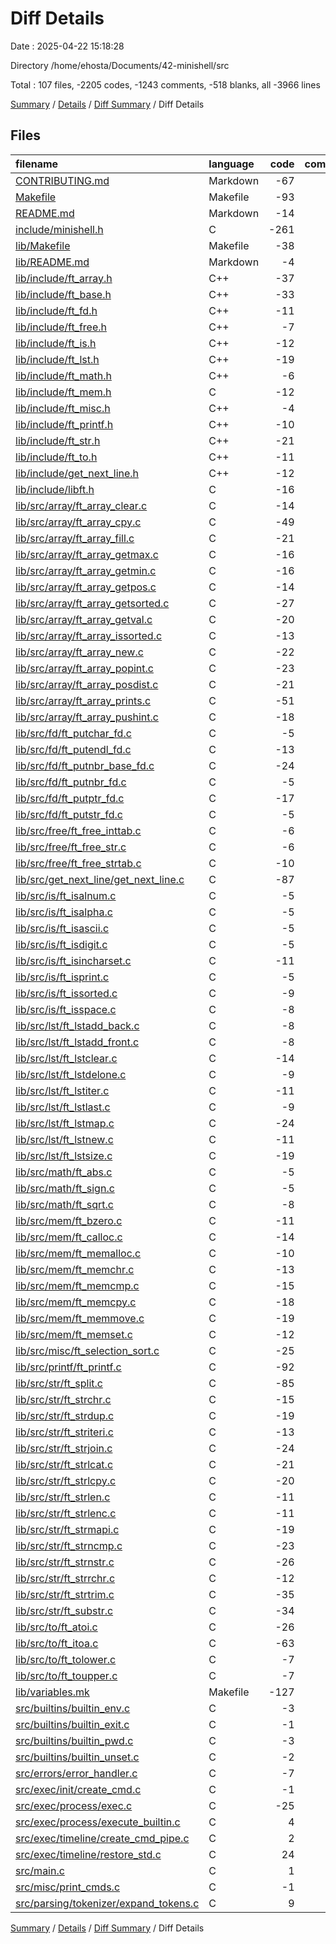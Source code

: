 # Diff Details

Date : 2025-04-22 15:18:28

Directory /home/ehosta/Documents/42-minishell/src

Total : 107 files,  -2205 codes, -1243 comments, -518 blanks, all -3966 lines

[Summary](results.md) / [Details](details.md) / [Diff Summary](diff.md) / Diff Details

## Files
| filename | language | code | comment | blank | total |
| :--- | :--- | ---: | ---: | ---: | ---: |
| [CONTRIBUTING.md](/CONTRIBUTING.md) | Markdown | -67 | 0 | -28 | -95 |
| [Makefile](/Makefile) | Makefile | -93 | -18 | -41 | -152 |
| [README.md](/README.md) | Markdown | -14 | 0 | -6 | -20 |
| [include/minishell.h](/include/minishell.h) | C | -261 | -157 | -43 | -461 |
| [lib/Makefile](/lib/Makefile) | Makefile | -38 | -11 | -11 | -60 |
| [lib/README.md](/lib/README.md) | Markdown | -4 | 0 | -2 | -6 |
| [lib/include/ft\_array.h](/lib/include/ft_array.h) | C++ | -37 | -11 | -6 | -54 |
| [lib/include/ft\_base.h](/lib/include/ft_base.h) | C++ | -33 | -11 | -6 | -50 |
| [lib/include/ft\_fd.h](/lib/include/ft_fd.h) | C++ | -11 | -61 | -10 | -82 |
| [lib/include/ft\_free.h](/lib/include/ft_free.h) | C++ | -7 | -11 | -4 | -22 |
| [lib/include/ft\_is.h](/lib/include/ft_is.h) | C++ | -12 | -38 | -12 | -62 |
| [lib/include/ft\_lst.h](/lib/include/ft_lst.h) | C++ | -19 | -11 | -6 | -36 |
| [lib/include/ft\_math.h](/lib/include/ft_math.h) | C++ | -6 | -11 | -3 | -20 |
| [lib/include/ft\_mem.h](/lib/include/ft_mem.h) | C | -12 | -15 | -5 | -32 |
| [lib/include/ft\_misc.h](/lib/include/ft_misc.h) | C++ | -4 | -11 | -3 | -18 |
| [lib/include/ft\_printf.h](/lib/include/ft_printf.h) | C++ | -10 | -11 | -6 | -27 |
| [lib/include/ft\_str.h](/lib/include/ft_str.h) | C++ | -21 | -11 | -5 | -37 |
| [lib/include/ft\_to.h](/lib/include/ft_to.h) | C++ | -11 | -11 | -5 | -27 |
| [lib/include/get\_next\_line.h](/lib/include/get_next_line.h) | C++ | -12 | -19 | -5 | -36 |
| [lib/include/libft.h](/lib/include/libft.h) | C | -16 | -11 | -4 | -31 |
| [lib/src/array/ft\_array\_clear.c](/lib/src/array/ft_array_clear.c) | C | -14 | -11 | -3 | -28 |
| [lib/src/array/ft\_array\_cpy.c](/lib/src/array/ft_array_cpy.c) | C | -49 | -11 | -9 | -69 |
| [lib/src/array/ft\_array\_fill.c](/lib/src/array/ft_array_fill.c) | C | -21 | -11 | -7 | -39 |
| [lib/src/array/ft\_array\_getmax.c](/lib/src/array/ft_array_getmax.c) | C | -16 | -11 | -4 | -31 |
| [lib/src/array/ft\_array\_getmin.c](/lib/src/array/ft_array_getmin.c) | C | -16 | -11 | -4 | -31 |
| [lib/src/array/ft\_array\_getpos.c](/lib/src/array/ft_array_getpos.c) | C | -14 | -11 | -4 | -29 |
| [lib/src/array/ft\_array\_getsorted.c](/lib/src/array/ft_array_getsorted.c) | C | -27 | -11 | -4 | -42 |
| [lib/src/array/ft\_array\_getval.c](/lib/src/array/ft_array_getval.c) | C | -20 | -11 | -4 | -35 |
| [lib/src/array/ft\_array\_issorted.c](/lib/src/array/ft_array_issorted.c) | C | -13 | -11 | -4 | -28 |
| [lib/src/array/ft\_array\_new.c](/lib/src/array/ft_array_new.c) | C | -22 | -11 | -4 | -37 |
| [lib/src/array/ft\_array\_popint.c](/lib/src/array/ft_array_popint.c) | C | -23 | -11 | -4 | -38 |
| [lib/src/array/ft\_array\_posdist.c](/lib/src/array/ft_array_posdist.c) | C | -21 | -11 | -4 | -36 |
| [lib/src/array/ft\_array\_prints.c](/lib/src/array/ft_array_prints.c) | C | -51 | -11 | -8 | -70 |
| [lib/src/array/ft\_array\_pushint.c](/lib/src/array/ft_array_pushint.c) | C | -18 | -11 | -4 | -33 |
| [lib/src/fd/ft\_putchar\_fd.c](/lib/src/fd/ft_putchar_fd.c) | C | -5 | -11 | -3 | -19 |
| [lib/src/fd/ft\_putendl\_fd.c](/lib/src/fd/ft_putendl_fd.c) | C | -13 | -11 | -4 | -28 |
| [lib/src/fd/ft\_putnbr\_base\_fd.c](/lib/src/fd/ft_putnbr_base_fd.c) | C | -24 | -11 | -4 | -39 |
| [lib/src/fd/ft\_putnbr\_fd.c](/lib/src/fd/ft_putnbr_fd.c) | C | -5 | -11 | -3 | -19 |
| [lib/src/fd/ft\_putptr\_fd.c](/lib/src/fd/ft_putptr_fd.c) | C | -17 | -11 | -4 | -32 |
| [lib/src/fd/ft\_putstr\_fd.c](/lib/src/fd/ft_putstr_fd.c) | C | -5 | -11 | -3 | -19 |
| [lib/src/free/ft\_free\_inttab.c](/lib/src/free/ft_free_inttab.c) | C | -6 | -11 | -3 | -20 |
| [lib/src/free/ft\_free\_str.c](/lib/src/free/ft_free_str.c) | C | -6 | -11 | -3 | -20 |
| [lib/src/free/ft\_free\_strtab.c](/lib/src/free/ft_free_strtab.c) | C | -10 | -11 | -4 | -25 |
| [lib/src/get\_next\_line/get\_next\_line.c](/lib/src/get_next_line/get_next_line.c) | C | -87 | -11 | -11 | -109 |
| [lib/src/is/ft\_isalnum.c](/lib/src/is/ft_isalnum.c) | C | -5 | -11 | -3 | -19 |
| [lib/src/is/ft\_isalpha.c](/lib/src/is/ft_isalpha.c) | C | -5 | -11 | -3 | -19 |
| [lib/src/is/ft\_isascii.c](/lib/src/is/ft_isascii.c) | C | -5 | -11 | -3 | -19 |
| [lib/src/is/ft\_isdigit.c](/lib/src/is/ft_isdigit.c) | C | -5 | -11 | -3 | -19 |
| [lib/src/is/ft\_isincharset.c](/lib/src/is/ft_isincharset.c) | C | -11 | -11 | -3 | -25 |
| [lib/src/is/ft\_isprint.c](/lib/src/is/ft_isprint.c) | C | -5 | -11 | -3 | -19 |
| [lib/src/is/ft\_issorted.c](/lib/src/is/ft_issorted.c) | C | -9 | -11 | -4 | -24 |
| [lib/src/is/ft\_isspace.c](/lib/src/is/ft_isspace.c) | C | -8 | -11 | -3 | -22 |
| [lib/src/lst/ft\_lstadd\_back.c](/lib/src/lst/ft_lstadd_back.c) | C | -8 | -11 | -3 | -22 |
| [lib/src/lst/ft\_lstadd\_front.c](/lib/src/lst/ft_lstadd_front.c) | C | -8 | -11 | -3 | -22 |
| [lib/src/lst/ft\_lstclear.c](/lib/src/lst/ft_lstclear.c) | C | -14 | -11 | -4 | -29 |
| [lib/src/lst/ft\_lstdelone.c](/lib/src/lst/ft_lstdelone.c) | C | -9 | -11 | -3 | -23 |
| [lib/src/lst/ft\_lstiter.c](/lib/src/lst/ft_lstiter.c) | C | -11 | -11 | -3 | -25 |
| [lib/src/lst/ft\_lstlast.c](/lib/src/lst/ft_lstlast.c) | C | -9 | -11 | -3 | -23 |
| [lib/src/lst/ft\_lstmap.c](/lib/src/lst/ft_lstmap.c) | C | -24 | -11 | -4 | -39 |
| [lib/src/lst/ft\_lstnew.c](/lib/src/lst/ft_lstnew.c) | C | -11 | -11 | -4 | -26 |
| [lib/src/lst/ft\_lstsize.c](/lib/src/lst/ft_lstsize.c) | C | -19 | -11 | -4 | -34 |
| [lib/src/math/ft\_abs.c](/lib/src/math/ft_abs.c) | C | -5 | -11 | -3 | -19 |
| [lib/src/math/ft\_sign.c](/lib/src/math/ft_sign.c) | C | -5 | -11 | -3 | -19 |
| [lib/src/math/ft\_sqrt.c](/lib/src/math/ft_sqrt.c) | C | -8 | -11 | -3 | -22 |
| [lib/src/mem/ft\_bzero.c](/lib/src/mem/ft_bzero.c) | C | -11 | -11 | -4 | -26 |
| [lib/src/mem/ft\_calloc.c](/lib/src/mem/ft_calloc.c) | C | -14 | -11 | -4 | -29 |
| [lib/src/mem/ft\_memalloc.c](/lib/src/mem/ft_memalloc.c) | C | -10 | -11 | -5 | -26 |
| [lib/src/mem/ft\_memchr.c](/lib/src/mem/ft_memchr.c) | C | -13 | -11 | -4 | -28 |
| [lib/src/mem/ft\_memcmp.c](/lib/src/mem/ft_memcmp.c) | C | -15 | -11 | -4 | -30 |
| [lib/src/mem/ft\_memcpy.c](/lib/src/mem/ft_memcpy.c) | C | -18 | -11 | -4 | -33 |
| [lib/src/mem/ft\_memmove.c](/lib/src/mem/ft_memmove.c) | C | -19 | -11 | -4 | -34 |
| [lib/src/mem/ft\_memset.c](/lib/src/mem/ft_memset.c) | C | -12 | -11 | -4 | -27 |
| [lib/src/misc/ft\_selection\_sort.c](/lib/src/misc/ft_selection_sort.c) | C | -25 | -11 | -4 | -40 |
| [lib/src/printf/ft\_printf.c](/lib/src/printf/ft_printf.c) | C | -92 | -11 | -12 | -115 |
| [lib/src/str/ft\_split.c](/lib/src/str/ft_split.c) | C | -85 | -11 | -10 | -106 |
| [lib/src/str/ft\_strchr.c](/lib/src/str/ft_strchr.c) | C | -15 | -11 | -4 | -30 |
| [lib/src/str/ft\_strdup.c](/lib/src/str/ft_strdup.c) | C | -19 | -11 | -4 | -34 |
| [lib/src/str/ft\_striteri.c](/lib/src/str/ft_striteri.c) | C | -13 | -11 | -4 | -28 |
| [lib/src/str/ft\_strjoin.c](/lib/src/str/ft_strjoin.c) | C | -24 | -11 | -4 | -39 |
| [lib/src/str/ft\_strlcat.c](/lib/src/str/ft_strlcat.c) | C | -21 | -11 | -4 | -36 |
| [lib/src/str/ft\_strlcpy.c](/lib/src/str/ft_strlcpy.c) | C | -20 | -11 | -4 | -35 |
| [lib/src/str/ft\_strlen.c](/lib/src/str/ft_strlen.c) | C | -11 | -11 | -4 | -26 |
| [lib/src/str/ft\_strlenc.c](/lib/src/str/ft_strlenc.c) | C | -11 | -11 | -4 | -26 |
| [lib/src/str/ft\_strmapi.c](/lib/src/str/ft_strmapi.c) | C | -19 | -11 | -4 | -34 |
| [lib/src/str/ft\_strncmp.c](/lib/src/str/ft_strncmp.c) | C | -23 | -11 | -3 | -37 |
| [lib/src/str/ft\_strnstr.c](/lib/src/str/ft_strnstr.c) | C | -26 | -11 | -4 | -41 |
| [lib/src/str/ft\_strrchr.c](/lib/src/str/ft_strrchr.c) | C | -12 | -11 | -4 | -27 |
| [lib/src/str/ft\_strtrim.c](/lib/src/str/ft_strtrim.c) | C | -35 | -11 | -7 | -53 |
| [lib/src/str/ft\_substr.c](/lib/src/str/ft_substr.c) | C | -34 | -11 | -7 | -52 |
| [lib/src/to/ft\_atoi.c](/lib/src/to/ft_atoi.c) | C | -26 | -11 | -4 | -41 |
| [lib/src/to/ft\_itoa.c](/lib/src/to/ft_itoa.c) | C | -63 | -11 | -9 | -83 |
| [lib/src/to/ft\_tolower.c](/lib/src/to/ft_tolower.c) | C | -7 | -11 | -3 | -21 |
| [lib/src/to/ft\_toupper.c](/lib/src/to/ft_toupper.c) | C | -7 | -11 | -3 | -21 |
| [lib/variables.mk](/lib/variables.mk) | Makefile | -127 | -11 | -4 | -142 |
| [src/builtins/builtin\_env.c](/src/builtins/builtin_env.c) | C | -3 | 0 | 0 | -3 |
| [src/builtins/builtin\_exit.c](/src/builtins/builtin_exit.c) | C | -1 | 0 | 0 | -1 |
| [src/builtins/builtin\_pwd.c](/src/builtins/builtin_pwd.c) | C | -3 | 0 | 0 | -3 |
| [src/builtins/builtin\_unset.c](/src/builtins/builtin_unset.c) | C | -2 | 0 | 0 | -2 |
| [src/errors/error\_handler.c](/src/errors/error_handler.c) | C | -7 | -11 | -3 | -21 |
| [src/exec/init/create\_cmd.c](/src/exec/init/create_cmd.c) | C | -1 | 0 | 0 | -1 |
| [src/exec/process/exec.c](/src/exec/process/exec.c) | C | -25 | 0 | 0 | -25 |
| [src/exec/process/execute\_builtin.c](/src/exec/process/execute_builtin.c) | C | 4 | 0 | -2 | 2 |
| [src/exec/timeline/create\_cmd\_pipe.c](/src/exec/timeline/create_cmd_pipe.c) | C | 2 | 0 | 0 | 2 |
| [src/exec/timeline/restore\_std.c](/src/exec/timeline/restore_std.c) | C | 24 | 0 | 3 | 27 |
| [src/main.c](/src/main.c) | C | 1 | 0 | 0 | 1 |
| [src/misc/print\_cmds.c](/src/misc/print_cmds.c) | C | -1 | 0 | 0 | -1 |
| [src/parsing/tokenizer/expand\_tokens.c](/src/parsing/tokenizer/expand_tokens.c) | C | 9 | 11 | 12 | 32 |

[Summary](results.md) / [Details](details.md) / [Diff Summary](diff.md) / Diff Details